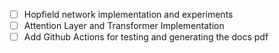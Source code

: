 - [ ] Hopfield network implementation and experiments
- [ ] Attention Layer and Transformer Implementation
- [ ] Add Github Actions for testing and generating the docs pdf